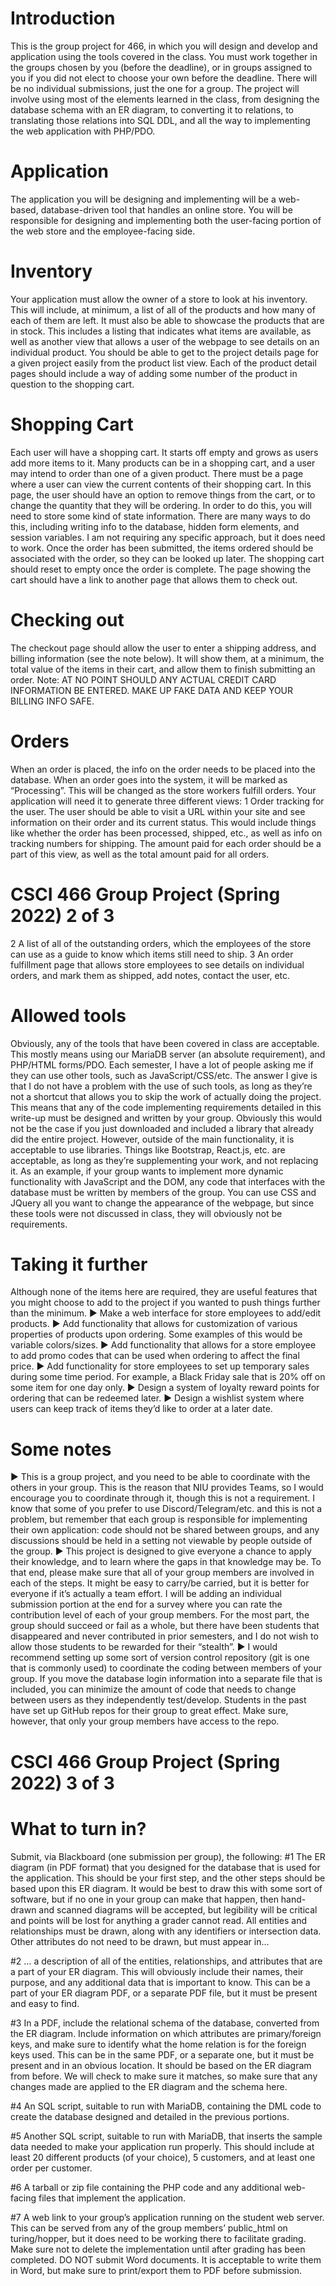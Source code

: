 # Introduction
This is the group project for 466, in which you will design and develop and application using the tools covered in the class. You
must work together in the groups chosen by you (before the deadline), or in groups assigned to you if you did not elect to choose
your own before the deadline. There will be no individual submissions, just the one for a group.
The project will involve using most of the elements learned in the class, from designing the database schema with an ER diagram,
to converting it to relations, to translating those relations into SQL DDL, and all the way to implementing the web application
with PHP/PDO.
# Application
The application you will be designing and implementing will be a web-based, database-driven tool that handles an online store.
You will be responsible for designing and implementing both the user-facing portion of the web store and the employee-facing
side.
# Inventory
Your application must allow the owner of a store to look at his inventory. This will include, at minimum, a list of all of the products
and how many of each of them are left.
It must also be able to showcase the products that are in stock. This includes a listing that indicates what items are available, as
well as another view that allows a user of the webpage to see details on an individual product. You should be able to get to the
project details page for a given project easily from the product list view.
Each of the product detail pages should include a way of adding some number of the product in question to the shopping cart.
# Shopping Cart
Each user will have a shopping cart. It starts off empty and grows as users add more items to it. Many products can be in a shopping
cart, and a user may intend to order than one of a given product. There must be a page where a user can view the current contents
of their shopping cart.
In this page, the user should have an option to remove things from the cart, or to change the quantity that they will be ordering.
In order to do this, you will need to store some kind of state information. There are many ways to do this, including writing info
to the database, hidden form elements, and session variables. I am not requiring any specific approach, but it does need to work.
Once the order has been submitted, the items ordered should be associated with the order, so they can be looked up later. The
shopping cart should reset to empty once the order is complete.
The page showing the cart should have a link to another page that allows them to check out.
# Checking out
The checkout page should allow the user to enter a shipping address, and billing information (see the note below). It will show
them, at a minimum, the total value of the items in their cart, and allow them to finish submitting an order.
Note: AT NO POINT SHOULD ANY ACTUAL CREDIT CARD INFORMATION BE ENTERED. MAKE UP
FAKE DATA AND KEEP YOUR BILLING INFO SAFE.
# Orders
When an order is placed, the info on the order needs to be placed into the database. When an order goes into the system, it will
be marked as “Processing”. This will be changed as the store workers fulfill orders. Your application will need it to generate three
different views:
1 Order tracking for the user. The user should be able to visit a URL within your site and see information on their order and
its current status. This would include things like whether the order has been processed, shipped, etc., as well as info on
tracking numbers for shipping. The amount paid for each order should be a part of this view, as well as the total amount
paid for all orders.
# CSCI 466 Group Project (Spring 2022) 2 of 3
2 A list of all of the outstanding orders, which the employees of the store can use as a guide to know which items still need to
ship.
3 An order fulfillment page that allows store employees to see details on individual orders, and mark them as shipped, add
notes, contact the user, etc.
# Allowed tools
Obviously, any of the tools that have been covered in class are acceptable. This mostly means using our MariaDB server (an
absolute requirement), and PHP/HTML forms/PDO.
Each semester, I have a lot of people asking me if they can use other tools, such as JavaScript/CSS/etc. The answer I give is that
I do not have a problem with the use of such tools, as long as they’re not a shortcut that allows you to skip the work of actually
doing the project.
This means that any of the code implementing requirements detailed in this write-up must be designed and written by your group.
Obviously this would not be the case if you just downloaded and included a library that already did the entire project.
However, outside of the main functionality, it is acceptable to use libraries. Things like Bootstrap, React.js, etc. are acceptable, as
long as they’re supplementing your work, and not replacing it.
As an example, if your group wants to implement more dynamic functionality with JavaScript and the DOM, any code that interfaces with the database must be written by members of the group.
You can use CSS and JQuery all you want to change the appearance of the webpage, but since these tools were not discussed in
class, they will obviously not be requirements.
# Taking it further
Although none of the items here are required, they are useful features that you might choose to add to the project if you wanted
to push things further than the minimum.
▶ Make a web interface for store employees to add/edit products.
▶ Add functionality that allows for customization of various properties of products upon ordering. Some examples of this
would be variable colors/sizes.
▶ Add functionality that allows for a store employee to add promo codes that can be used when ordering to affect the final
price.
▶ Add functionality for store employees to set up temporary sales during some time period. For example, a Black Friday sale
that is 20% off on some item for one day only.
▶ Design a system of loyalty reward points for ordering that can be redeemed later.
▶ Design a wishlist system where users can keep track of items they’d like to order at a later date.
# Some notes
▶ This is a group project, and you need to be able to coordinate with the others in your group. This is the reason that NIU
provides Teams, so I would encourage you to coordinate through it, though this is not a requirement. I know that some
of you prefer to use Discord/Telegram/etc. and this is not a problem, but remember that each group is responsible for
implementing their own application: code should not be shared between groups, and any discussions should be held in a
setting not viewable by people outside of the group.
▶ This project is designed to give everyone a chance to apply their knowledge, and to learn where the gaps in that knowledge
may be. To that end, please make sure that all of your group members are involved in each of the steps. It might be easy to
carry/be carried, but it is better for everyone if it’s actually a team effort. I will be adding an individual submission portion at
the end for a survey where you can rate the contribution level of each of your group members. For the most part, the group
should succeed or fail as a whole, but there have been students that disappeared and never contributed in prior semesters,
and I do not wish to allow those students to be rewarded for their “stealth”.
▶ I would recommend setting up some sort of version control repository (git is one that is commonly used) to coordinate the
coding between members of your group. If you move the database login information into a separate file that is included,
you can minimize the amount of code that needs to change between users as they independently test/develop. Students in
the past have set up GitHub repos for their group to great effect. Make sure, however, that only your group members have
access to the repo.
# CSCI 466 Group Project (Spring 2022) 3 of 3
# What to turn in?
Submit, via Blackboard (one submission per group), the following:
#1 The ER diagram (in PDF format) that you designed for the database that is used for the application. This should be your first
step, and the other steps should be based upon this ER diagram. It would be best to draw this with some sort of software,
but if no one in your group can make that happen, then hand-drawn and scanned diagrams will be accepted, but legibility
will be critical and points will be lost for anything a grader cannot read. All entities and relationships must be drawn, along
with any identifiers or intersection data. Other attributes do not need to be drawn, but must appear in…

#2 … a description of all of the entities, relationships, and attributes that are a part of your ER diagram. This will obviously
include their names, their purpose, and any additional data that is important to know. This can be a part of your ER diagram
PDF, or a separate PDF file, but it must be present and easy to find.

#3 In a PDF, include the relational schema of the database, converted from the ER diagram. Include information on which
attributes are primary/foreign keys, and make sure to identify what the home relation is for the foreign keys used. This can
be in the same PDF, or a separate one, but it must be present and in an obvious location. It should be based on the ER
diagram from before. We will check to make sure it matches, so make sure that any changes made are applied to the ER
diagram and the schema here.

#4 An SQL script, suitable to run with MariaDB, containing the DML code to create the database designed and detailed in the
previous portions.

#5 Another SQL script, suitable to run with MariaDB, that inserts the sample data needed to make your application run properly.
This should include at least 20 different products (of your choice), 5 customers, and at least one order per customer.

#6 A tarball or zip file containing the PHP code and any additional web-facing files that implement the application.

#7 A web link to your group’s application running on the student web server. This can be served from any of the group members’
public_html on turing/hopper, but it does need to be working there to facilitate grading. Make sure not to delete the
implementation until after grading has been completed.
DO NOT submit Word documents. It is acceptable to write them in Word, but make sure to print/export them to PDF before
submission.
